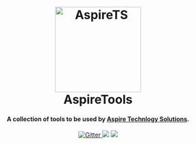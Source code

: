 
<h1 align="center">
  <br>
  <a href="http://www.aspirets.com/"><img src="https://www.aspirets.com/wp-content/themes/aspire/images/Aspire-logo-loop.gif" alt="AspireTS" width="200"></a>
  <br>
  AspireTools
  <br>
</h1>

<h4 align="center">A collection of tools to be used by <a href="http://www.aspirets.com/" target="_blank">Aspire Technlogy Solutions</a>.</h4>

<p align="center">
  <a href="https://www.aspirets.com/products-solutions/cloud/">
    <img src="https://www.aspirets.com/wp-content/uploads/2021/07/icon-cloudManaged-67x70.png"
         alt="Gitter">
  </a>
  <a href="https://www.aspirets.com/products-solutions/connectivity/"><img src="https://www.aspirets.com/wp-content/uploads/2021/07/icon-connectivity-70x70.png"></a>
  </a>
  <a href="https://www.aspirets.com/products-solutions/managed-services/">
    <img src="https://www.aspirets.com/wp-content/uploads/2021/07/icon-technicalSupport-70x70.png">
  </a>
</p>
<!--
<p align="center">
  <a href="#key-features">Key Features</a> •
  <a href="#how-to-use">How To Use</a> •
  <a href="#download">Download</a> •
  <a href="#credits">Credits</a> •
  <a href="#related">Related</a> •
  <a href="#license">License</a>
</p>
-->
<!--
![screenshot](https://raw.githubusercontent.com/amitmerchant1990/electron-markdownify/master/app/img/markdownify.gif)
  -->
<!--
## Key Features
  -->
<!--
* LivePreview - Make changes, See changes
  - Instantly see what your Markdown documents look like in HTML as you create them.
  -->